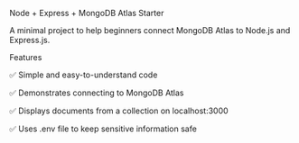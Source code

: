 Node + Express + MongoDB Atlas Starter

A minimal project to help beginners connect MongoDB Atlas to Node.js and Express.js.

Features

✅ Simple and easy-to-understand code

✅ Demonstrates connecting to MongoDB Atlas

✅ Displays documents from a collection on localhost:3000

✅ Uses .env file to keep sensitive information safe

